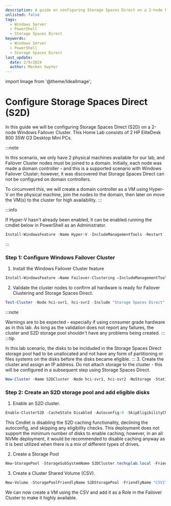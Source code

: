 ```yaml
---
description: A guide on configuring Storage Spaces Direct on a 2-node Failover Cluster
unlisted: false
tags:
  - Windows Server
  - PowerShell
  - Storage Spaces Direct
keywords:
  - Windows Server
  - PowerShell
  - Storage Spaces Direct
last_update:
  date: 2/9/2024
  author: Mecken Swyter
---
```

import Image from '@theme/IdealImage';

# Configure Storage Spaces Direct (S2D)

In this guide we will be configuring Storage Spaces Direct (S2D) on a 2-node Windows Failover Cluster. This Home Lab consists of 2 HP EliteDesk 800 35W G3 Desktop Mini PCs.

:::note

In this scenario, we only have 2 physical machines available for our lab, and Failover Cluster nodes must be joined to a domain. Initially, each node was made a domain controller - and this is a supported scenario with Windows Failover Cluster; however, it was discovered that Storage Spaces Direct can not be configured on domain controllers.

To circumvent this, we will create a domain controller as a VM using Hyper-V on the physical machine, join the nodes to the domain, then later on move the VM(s) to the cluster for high availability.
:::

:::info

If Hyper-V hasn't already been enabled, it can be enabled running the cmdlet below in PowerShell as an Administrator.

```powershell title="PowerShell"
Install-WindowsFeature -Name Hyper-V -IncludeManagementTools -Restart
```
:::

### Step 1: Configure Windows Failover Cluster

1. Install the Windows Failover Cluster feature
```powershell title="PowerShell"
Install-WindowsFeature –Name Failover-Clustering –IncludeManagementTools
```
2. Validate the cluster nodes to confirm all hardware is ready for Failover Clustering and Storage Spaces Direct.
```powershell title="PowerShell"
Test-Cluster -Node hci-svr1, hci-svr2 -Include "Storage Spaces Direct", Inventory, Network, "System Configuration"
```
:::note

Warnings are to be expected - especially if using consumer grade hardware as in this lab. As long as the validation does not report any failures, the cluster and S2D storage pool shouldn't have any problems being created.
:::
:::tip

In this lab scenario, the disks to be inclduded in the Storage Spaces Direct storage pool had to be unallocated and not have any form of partitioning or files systems on the disks before the disks became eligible.
:::
3. Create the cluster and assign an IP address. Do not attach storage to the cluster - this will be configured in a subsequent step using Storage Spaces Direct.
```powershell title="PowerShell"
New-Cluster -Name S2DCluster -Node hci-svr1, hci-svr2 -NoStorage -StaticAddress 192.168.10.14
``` 
### Step 2: Create an S2D storage pool and add eligible disks

1. Enable an S2D cluster. 
```powershell title="PowerShell" title="PowerShell"
Enable-ClusterS2D -CacheState Disabled -Autoconfig:0 -SkipEligibilityChecks -Confirm:$false
``` 
This Cmdlet is disabling the S2D caching functionality, declining the autoconfig, and skipping any eligibility checks. This deployment does not support the minimum number of disks to enable caching; however, in an all NVMe deployment, it would be recommended to disable caching anyway as it is best utilized when there is a mix of different types of drives.

2. Create a Storage Pool
```powershell title="PowerShell" title="PowerShell"
New-StoragePool -StorageSubSystemName S2DCluster.techuplab.local -FriendlyName S2DStoragePool -ProvisioningTypeDefault Fixed -ResiliencySettingNameDefault Mirror -PhysicalDisks (Get-StorageSubSystem -Name S2DCluster.techuplab.local | Get-PhysicalDisk)
```
3. Create a Cluster Shared Volume (CSV).
```powershell title="PowerShell" title="PowerShell"
New-Volume -StoragePoolFriendlyName S2DStoragePool -FriendlyName "CSV2" -FileSystem CSVFS_ReFS -Size 100GB
```
We can now create a VM using the CSV and add it as a Role in the Failover Cluster to make it highly available.
